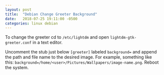 ```yaml
---
layout: post
title:  "Debian Change Greeter Background"
date:   2018-07-25 19:11:00 -0500
categories: linux debian
---
```

To change the greeter cd to `/etc/lightdm` and open `lightdm-gtk-greeter.conf` in a text editor.

Uncomment the stub just below `[greeter]` labeled `background=` and append the path and file name to the desired image. For example, something like this: `background=/home/<user>/Pictures/Wallpapers/image-name.png`. Reboot the system.
